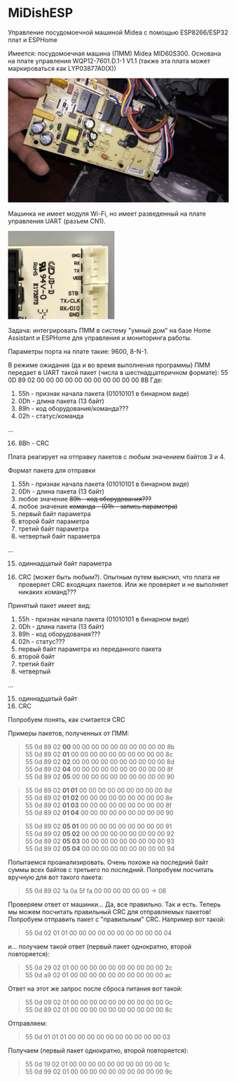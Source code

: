 # MiDishESP
Управление посудомоечной машиной Midea с помощью ESP8266/ESP32 плат и ESPHome

Имеется: посудомоечная машина (ПММ) Midea MID60S300. Основана на плате управления WQP12-7601.D.1-1 V1.1 (также эта плата может маркироваться как LYP03877A0(X))

![WQP12-7601.jpg](images/WQP12-7601.jpg)

Машинка не имеет модуля Wi-Fi, но имеет разведенный на плате управления UART (разъем CN1).

![CN1](images/cn1.JPG)

Задача: интегрировать ПММ в систему "умный дом" на базе Home Assistant и ESPHome для управления и мониторинга работы.

Параметры порта на плате такие: 9600, 8-N-1.

В режиме ожидания (да и во время выполнения программы) ПММ передает в UART такой пакет (числа в шестнадцатеричном формате):
55 0D 89 02 00 00 00 00 00 00 00 00 00 00 00 8B
Где: 
1. 55h - признак начала пакета (01010101 в бинарном виде)
2. 0Dh - длина пакета (13 байт)
3. 89h - код оборудования/команда???
4. 02h - статус/команда

...

16. 8Bh - CRC

Плата реагирует на отправку пакетов с любым значением байтов 3 и 4.

Формат пакета для отправки
1. 55h - признак начала пакета (01010101 в бинарном виде)
2. 0Dh - длина пакета (13 байт)
3. любое значение <s>89h - код оборудования???</s>
4. любое значение <s>команда - (01h - запись параметра)</s>
5. первый байт параметра
6. второй байт параметра
7. третий байт параметра
8. четвертый байт параметра

...

15. одиннадцатый байт параметра

16. CRC (может быть любым?). Опытным путем выяснил, что плата не проверяет CRC входящих пакетов. Или же проверяет и не выполняет никаких команд???

Принятый пакет имеет вид:

1. 55h - признак начала пакета (01010101 в бинарном виде)
2. 0Dh - длина пакета (13 байт)
3. 89h - код оборудования???
4. 02h - статус???
5. первый байт параметра из переданного пакета
6. второй байт
7. третий байт
8. четвертый

...

15. одиннадцатый байт
16. CRC

Попробуем понять, как считается CRC

Примеры пакетов, полученных от ПММ:

>55 0d 89 02 <b>00</b> 00 00 00 00 00 00 00 00 00 00 8b<br>
>55 0d 89 02 <b>01</b> 00 00 00 00 00 00 00 00 00 00 8c<br>
>55 0d 89 02 <b>02</b> 00 00 00 00 00 00 00 00 00 00 8d<br>
>55 0d 89 02 <b>04</b> 00 00 00 00 00 00 00 00 00 00 8f<br>
>55 0d 89 02 <b>05</b> 00 00 00 00 00 00 00 00 00 00 90<br>

>55 0d 89 02 <b>01 01</b> 00 00 00 00 00 00 00 00 00 8d<br>
>55 0d 89 02 <b>01 02</b> 00 00 00 00 00 00 00 00 00 8e<br>
>55 0d 89 02 <b>01 03</b> 00 00 00 00 00 00 00 00 00 8f<br>
>55 0d 89 02 <b>01 04</b> 00 00 00 00 00 00 00 00 00 90<br>

>55 0d 89 02 <b>05 01</b> 00 00 00 00 00 00 00 00 00 91<br>
>55 0d 89 02 <b>05 02</b> 00 00 00 00 00 00 00 00 00 92<br>
>55 0d 89 02 <b>05 03</b> 00 00 00 00 00 00 00 00 00 93<br>
>55 0d 89 02 <b>05 04</b> 00 00 00 00 00 00 00 00 00 94<br>

Попытаемся проанализировать. Очень похоже на последний байт суммы всех байтов с третьего по последний.
Попробуем посчитать вручную для вот такого пакета:

>55 0d 89 02 1a 0a 5f fa 00 00 00 00 00 00 -> 08

Проверяем ответ от машинки... Да, все правильно. Так и есть. Теперь мы можем посчитать правильный CRC для отправляемых пакетов!
Попробуем отправить пакет с "правильным" CRC. Например вот такой:
>55 0d 02 01 01 00 00 00 00 00 00 00 00 00 00 04<br>

и... получаем такой ответ (первый пакет однократно, второй повторяется):
>55 0d 29 02 01 00 00 00 00 00 00 00 00 00 00 2c<br>
>55 0d a9 02 01 00 00 00 00 00 00 00 00 00 00 ac<br>

Ответ на этот же запрос после сброса питания вот такой:
>55 0d 09 02 01 00 00 00 00 00 00 00 00 00 00 0c<br>
>55 0d 89 02 01 00 00 00 00 00 00 00 00 00 00 8c<br>


Отправляем:
>55 0d 01 01 01 00 00 00 00 00 00 00 00 00 00 03<br>

Получаем (первый пакет однократно, второй повторяется):
>55 0d 19 02 01 00 00 00 00 00 00 00 00 00 00 1c<br>
>55 0d 99 02 01 00 00 00 00 00 00 00 00 00 00 9c<br>
